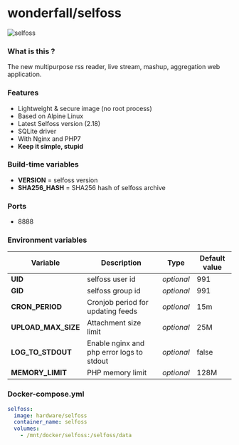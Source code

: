 # wonderfall/selfoss

![selfoss](https://i.imgur.com/8hJyBgk.png "selfoss")

### What is this ?

The new multipurpose rss reader, live stream, mashup, aggregation web application.

### Features

- Lightweight & secure image (no root process)
- Based on Alpine Linux
- Latest Selfoss version (2.18)
- SQLite driver
- With Nginx and PHP7
- **Keep it simple, stupid**

### Build-time variables

- **VERSION** = selfoss version
- **SHA256_HASH** = SHA256 hash of selfoss archive

### Ports

- 8888

### Environment variables

| Variable | Description | Type | Default value |
| -------- | ----------- | ---- | ------------- |
| **UID** | selfoss user id | *optional* | 991
| **GID** | selfoss group id | *optional* | 991
| **CRON_PERIOD** | Cronjob period for updating feeds | *optional* | 15m
| **UPLOAD_MAX_SIZE** | Attachment size limit | *optional* | 25M
| **LOG_TO_STDOUT** | Enable nginx and php error logs to stdout | *optional* | false
| **MEMORY_LIMIT** | PHP memory limit | *optional* | 128M

### Docker-compose.yml

```yml
selfoss:
  image: hardware/selfoss
  container_name: selfoss
  volumes:
    - /mnt/docker/selfoss:/selfoss/data
```
